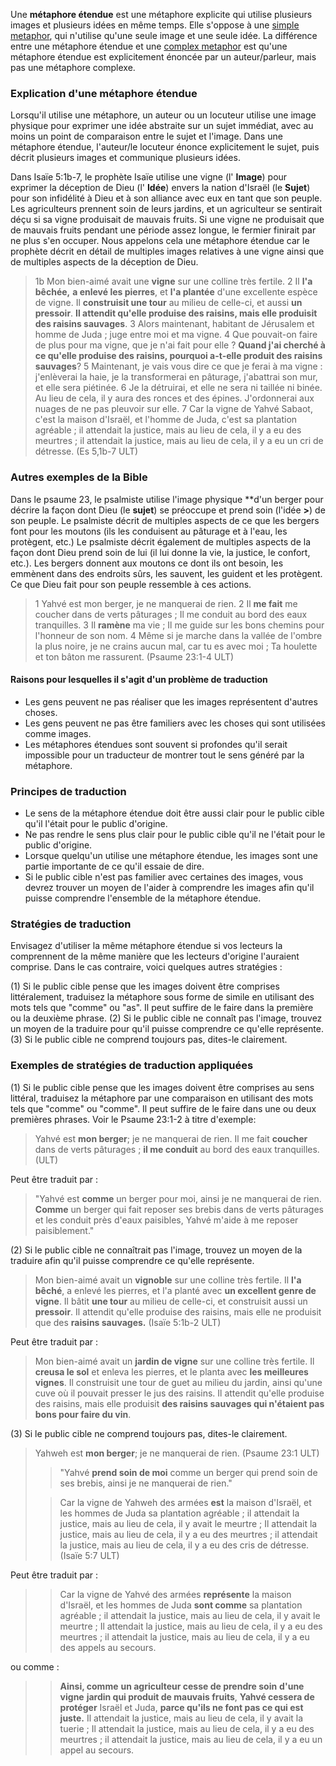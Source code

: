 Une **métaphore étendue** est une métaphore explicite qui utilise plusieurs images et plusieurs idées en même temps. Elle s'oppose à une [simple metaphor](../figs-simetaphor/01.md), qui n'utilise qu'une seule image et une seule idée. La différence entre une métaphore étendue et une [complex metaphor](../figs-cometaphor/01.md) est qu'une métaphore étendue est explicitement énoncée par un auteur/parleur, mais pas une métaphore complexe.

### Explication d'une métaphore étendue

Lorsqu'il utilise une métaphore, un auteur ou un locuteur utilise une image physique pour exprimer une idée abstraite sur un sujet immédiat, avec au moins un point de comparaison entre le sujet et l'image. Dans une métaphore étendue, l'auteur/le locuteur énonce explicitement le sujet, puis décrit plusieurs images et communique plusieurs idées.

Dans Isaïe 5:1b-7, le prophète Isaïe utilise une vigne (l' **Image**) pour exprimer la déception de Dieu (l' **Idée**) envers la nation d'Israël (le **Sujet**) pour son infidélité à Dieu et à son alliance avec eux en tant que son peuple. Les agriculteurs prennent soin de leurs jardins, et un agriculteur se sentirait déçu si sa vigne produisait de mauvais fruits. Si une vigne ne produisait que de mauvais fruits pendant une période assez longue, le fermier finirait par ne plus s'en occuper. Nous appelons cela une métaphore étendue car le prophète décrit en détail de multiples images relatives à une vigne ainsi que de multiples aspects de la déception de Dieu.

> 1b Mon bien-aimé avait une **vigne** sur une colline très fertile. 2 Il **l'a bêchée,** **a enlevé les pierres**, et **l'a plantée** d'une excellente espèce de vigne. Il **construisit une tour** au milieu de celle-ci, et aussi **un pressoir**. **Il attendit qu'elle produise des raisins, mais elle produisit des raisins sauvages**. 3 Alors maintenant, habitant de Jérusalem et homme de Juda ; juge entre moi et ma vigne. 4 Que pouvait-on faire de plus pour ma vigne, que je n'ai fait pour elle ? **Quand j'ai cherché à ce qu'elle produise des raisins, pourquoi a-t-elle produit des raisins sauvages**? 5 Maintenant, je vais vous dire ce que je ferai à ma vigne : j'enlèverai la haie, je la transformerai en pâturage, j'abattrai son mur, et elle sera piétinée. 6 Je la détruirai, et elle ne sera ni taillée ni binée. Au lieu de cela, il y aura des ronces et des épines. J'ordonnerai aux nuages de ne pas pleuvoir sur elle. 7 Car la vigne de Yahvé Sabaot, c'est la maison d'Israël, et l'homme de Juda, c'est sa plantation agréable ; il attendait la justice, mais au lieu de cela, il y a eu des meurtres ; il attendait la justice, mais au lieu de cela, il y a eu un cri de détresse. (Es 5,1b-7 ULT)

### Autres exemples de la Bible

Dans le psaume 23, le psalmiste utilise l'image physique **d'un berger pour décrire la façon dont Dieu (le **sujet**) se préoccupe et prend soin (l'idée **>**) de son peuple. Le psalmiste décrit de multiples aspects de ce que les bergers font pour les moutons (ils les conduisent au pâturage et à l'eau, les protègent, etc.) Le psalmiste décrit également de multiples aspects de la façon dont Dieu prend soin de lui (il lui donne la vie, la justice, le confort, etc.). Les bergers donnent aux moutons ce dont ils ont besoin, les emmènent dans des endroits sûrs, les sauvent, les guident et les protègent. Ce que Dieu fait pour son peuple ressemble à ces actions.

> 1 Yahvé est mon berger, je ne manquerai de rien.
> 2 Il **me fait** me coucher dans de verts pâturages ;
> Il me conduit au bord des eaux tranquilles.
> 3 Il **ramène** ma vie ;
> Il me guide sur les bons chemins pour l'honneur de son nom.
> 4 Même si je marche dans la vallée de l'ombre la plus noire,
> je ne crains aucun mal, car tu es avec moi ;
> Ta houlette et ton bâton me rassurent. (Psaume 23:1-4 ULT)

#### Raisons pour lesquelles il s'agit d'un problème de traduction

* Les gens peuvent ne pas réaliser que les images représentent d'autres choses.
* Les gens peuvent ne pas être familiers avec les choses qui sont utilisées comme images.
* Les métaphores étendues sont souvent si profondes qu'il serait impossible pour un traducteur de montrer tout le sens généré par la métaphore.

### Principes de traduction

* Le sens de la métaphore étendue doit être aussi clair pour le public cible qu'il l'était pour le public d'origine.
* Ne pas rendre le sens plus clair pour le public cible qu'il ne l'était pour le public d'origine.
* Lorsque quelqu'un utilise une métaphore étendue, les images sont une partie importante de ce qu'il essaie de dire.
* Si le public cible n'est pas familier avec certaines des images, vous devrez trouver un moyen de l'aider à comprendre les images afin qu'il puisse comprendre l'ensemble de la métaphore étendue.

### Stratégies de traduction

Envisagez d'utiliser la même métaphore étendue si vos lecteurs la comprennent de la même manière que les lecteurs d'origine l'auraient comprise. Dans le cas contraire, voici quelques autres stratégies :

(1) Si le public cible pense que les images doivent être comprises littéralement, traduisez la métaphore sous forme de simile en utilisant des mots tels que "comme" ou "as". Il peut suffire de le faire dans la première ou la deuxième phrase.
(2) Si le public cible ne connaît pas l'image, trouvez un moyen de la traduire pour qu'il puisse comprendre ce qu'elle représente.
(3) Si le public cible ne comprend toujours pas, dites-le clairement.

### Exemples de stratégies de traduction appliquées

(1) Si le public cible pense que les images doivent être comprises au sens littéral, traduisez la métaphore par une comparaison en utilisant des mots tels que "comme" ou "comme". Il peut suffire de le faire dans une ou deux premières phrases. Voir le Psaume 23:1-2 à titre d'exemple:<br>

> Yahvé est **mon berger**; je ne manquerai de rien.
> Il me fait **coucher** dans de verts pâturages ;
> **il me conduit** au bord des eaux tranquilles. (ULT)

Peut être traduit par :

> "Yahvé est **comme** un berger pour moi, ainsi je ne manquerai de rien.
> **Comme** un berger qui fait reposer ses brebis dans de verts pâturages et les conduit près d'eaux paisibles, Yahvé m'aide à me reposer paisiblement."

(2) Si le public cible ne connaîtrait pas l'image, trouvez un moyen de la traduire afin qu'il puisse comprendre ce qu'elle représente.<br>

> Mon bien-aimé avait un **vignoble** sur une colline très fertile.
> Il **l'a bêché**, a enlevé les pierres, et l'a planté avec **un excellent genre de vigne**.
> Il bâtit **une tour** au milieu de celle-ci, et construisit aussi un **pressoir**.
> Il attendit qu'elle produise des raisins, mais elle ne produisit que des **raisins sauvages.** (Isaïe 5:1b-2 ULT)

Peut être traduit par :

> Mon bien-aimé avait un **jardin de vigne** sur une colline très fertile.
> Il **creusa le sol** et enleva les pierres, et le planta avec **les meilleures vignes**.
> Il construisit une tour de guet au milieu du jardin, ainsi qu'une cuve où il pouvait presser le jus des raisins.
> Il attendit qu'elle produise des raisins, mais elle produisit **des raisins sauvages qui n'étaient pas bons pour faire du vin**.

(3) Si le public cible ne comprend toujours pas, dites-le clairement.

> Yahweh est **mon berger**; je ne manquerai de rien. (Psaume 23:1 ULT)
>
> > "Yahvé **prend soin de moi** comme un berger qui prend soin de ses brebis, ainsi je ne manquerai de rien."
>
> > Car la vigne de Yahweh des armées **est** la maison d'Israël,
> et les hommes de Juda sa plantation agréable ;
> il attendait la justice, mais au lieu de cela, il y avait le meurtre ;
> Il attendait la justice, mais au lieu de cela, il y a eu des meurtres ; il attendait la justice, mais au lieu de cela, il y a eu des cris de détresse. (Isaïe 5:7 ULT)

Peut être traduit par :

> > Car la vigne de Yahvé des armées **représente** la maison d'Israël,
> > et les hommes de Juda **sont comme** sa plantation agréable ;
> > il attendait la justice, mais au lieu de cela, il y avait le meurtre ;
> Il attendait la justice, mais au lieu de cela, il y a eu des meurtres ; il attendait la justice, mais au lieu de cela, il y a eu des appels au secours.

ou comme :

> > **Ainsi, comme** **un agriculteur cesse de prendre soin** **d'une** **vigne** **jardin qui produit de mauvais fruits**,
> > **Yahvé cessera de protéger** Israël et Juda,
> > **parce qu'ils ne font pas ce qui est juste.**
> > Il attendait la justice, mais au lieu de cela, il y avait la tuerie ;
> Il attendait la justice, mais au lieu de cela, il y a eu des meurtres ; il attendait la justice, mais au lieu de cela, il y a eu un appel au secours.
